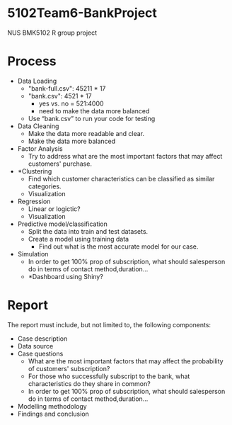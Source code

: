 # 5102Team6-BankProject
NUS BMK5102 R group project

# Process
- Data Loading
  - "bank-full.csv": 45211 * 17
  - "bank.csv": 4521 * 17
    - yes vs. no = 521:4000
    - need to make the data more balanced
  - Use “bank.csv” to run your code for testing
- Data Cleaning
  - Make the data more readable and clear.
  - Make the data more balanced
- Factor Analysis
  - Try to address what are the most important factors that may affect customers' purchase.
- *Clustering
  - Find which customer characteristics can be classified as similar categories. 
  - Visualization
- Regression
  - Linear or logictic?
  - Visualization
- Predictive model/classification
  - Split the data into train and test datasets.
  - Create a model using training data
    - Find out what is the most accurate model for our case.
- Simulation
  - In order to get 100% prop of subscription, what should salesperson do in terms of contact method,duration...
  - *Dashboard using Shiny?


# Report
The report must include, but not limited to, the following components:
  - Case description
  - Data source
  - Case questions
    - What are the most important factors that may affect the probability of customers' subscription?
    - For those who successfully subscript to the bank, what characteristics do they share in common?
    - In order to get 100% prop of subscription, what should salesperson do in terms of contact method,duration...
  - Modelling methodology
  - Findings and conclusion
